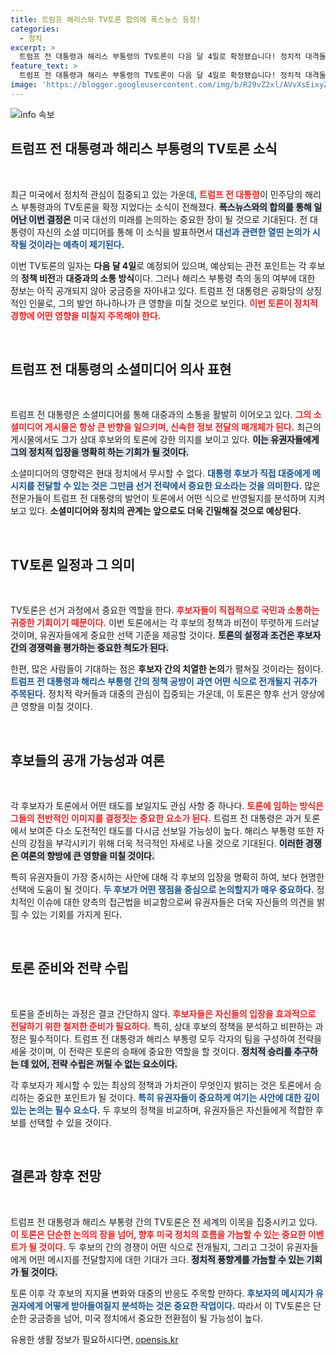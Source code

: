 ```yaml
---
title: 트럼프 해리스와 TV토론 합의에 폭스뉴스 등장!
categories:
  - 정치
excerpt: >
  트럼프 전 대통령과 해리스 부통령의 TV토론이 다음 달 4일로 확정됐습니다! 정치적 대격돌이 예고된 이 사건의 배경과 의미를 살펴봅니다. 클릭해 보세요!
feature_text: >
  트럼프 전 대통령과 해리스 부통령의 TV토론이 다음 달 4일로 확정됐습니다! 정치적 대격돌이 예고된 이 사건의 배경과 의미를 살펴봅니다. 클릭해 보세요!
image: 'https://blogger.googleusercontent.com/img/b/R29vZ2xl/AVvXsEixyZcFfHzMRdzZMjFBmAUKJYCLCGyLL1o632UiGVXcaFdKo_bkvkuCioo0uUKlGfBVcT3P84aROyZIXSBEx3Aw5nCQ3pTgDom1WDC4m8eifvWiAmWEEVb4x6G_l8C0QH225ldMjyaFvpxGEBGNO37VmDTDMHGhJPq73UglMfDca1-0aw/s1600/blogspot.png'
---
```


<p><img src="https://blogger.googleusercontent.com/img/b/R29vZ2xl/AVvXsEixyZcFfHzMRdzZMjFBmAUKJYCLCGyLL1o632UiGVXcaFdKo_bkvkuCioo0uUKlGfBVcT3P84aROyZIXSBEx3Aw5nCQ3pTgDom1WDC4m8eifvWiAmWEEVb4x6G_l8C0QH225ldMjyaFvpxGEBGNO37VmDTDMHGhJPq73UglMfDca1-0aw/s1600/blogspot.png" alt="info 속보" /></p>

<h2 data-ke-size="size26">트럼프 전 대통령과 해리스 부통령의 TV토론 소식</h2>

<p data-ke-size="size16">&nbsp;</p>

<p>최근 미국에서 정치적 관심이 집중되고 있는 가운데, <b><span style="color: #ee2323;">트럼프 전 대통령</span></b>이 민주당의 해리스 부통령과의 TV토론을 확정 지었다는 소식이 전해졌다. <b><span style="background-color: #21538527;">폭스뉴스와의 합의를 통해 일어난 이번 결정은</span></b> 미국 대선의 미래를 논의하는 중요한 장이 될 것으로 기대된다. 전 대통령이 자신의 소셜 미디어를 통해 이 소식을 발표하면서 <b><span style="color: #1a5490;">대선과 관련한 열띤 논의가 시작될 것이라는 예측이 제기된다.</span></b></p>

<p>이번 TV토론의 일자는 <b>다음 달 4일</b>로 예정되어 있으며, 예상되는 관전 포인트는 각 후보의 <b>정책 비전</b>과 <b>대중과의 소통 방식</b>이다. 그러나 해리스 부통령 측의 동의 여부에 대한 정보는 아직 공개되지 않아 궁금증을 자아내고 있다. 트럼프 전 대통령은 공화당의 상징적인 인물로, 그의 발언 하나하나가 큰 영향을 미칠 것으로 보인다. <b><span style="color: #ee2323;">이번 토론이 정치적 경향에 어떤 영향을 미칠지 주목해야 한다.</span></b></p>

<p data-ke-size="size16">&nbsp;</p>

<h2 data-ke-size="size26">트럼프 전 대통령의 소셜미디어 의사 표현</h2>

<p data-ke-size="size16">&nbsp;</p>

<p>트럼프 전 대통령은 소셜미디어를 통해 대중과의 소통을 활발히 이어오고 있다. <b><span style="color: #ee2323;">그의 소셜미디어 게시물은 항상 큰 반향을 일으키며, 신속한 정보 전달의 매개체가 된다.</span></b> 최근의 게시물에서도 그가 상대 후보와의 토론에 강한 의지를 보이고 있다. <b><span style="background-color: #21538527;">이는 유권자들에게 그의 정치적 입장을 명확히 하는 기회가 될 것이다.</span></b></p>

<p>소셜미디어의 영향력은 현대 정치에서 무시할 수 없다. <b><span style="color: #1a5490;">대통령 후보가 직접 대중에게 메시지를 전달할 수 있는 것은 그만큼 선거 전략에서 중요한 요소라는 것을 의미한다.</span></b> 많은 전문가들이 트럼프 전 대통령의 발언이 토론에서 어떤 식으로 반영될지를 분석하며 지켜보고 있다. <b>소셜미디어와 정치의 관계는 앞으로도 더욱 긴밀해질 것으로 예상된다.</b></p>

<p data-ke-size="size16">&nbsp;</p>

<h2 data-ke-size="size26">TV토론 일정과 그 의미</h2>

<p data-ke-size="size16">&nbsp;</p>

<p>TV토론은 선거 과정에서 중요한 역할을 한다. <b><span style="color: #ee2323;">후보자들이 직접적으로 국민과 소통하는 귀중한 기회이기 때문이다.</span></b> 이번 토론에서는 각 후보의 정책과 비전이 뚜렷하게 드러날 것이며, 유권자들에게 중요한 선택 기준을 제공할 것이다. <b><span style="background-color: #21538527;">토론의 설정과 조건은 후보자 간의 경쟁력을 평가하는 중요한 척도가 된다.</span></b></p>

<p>한편, 많은 사람들이 기대하는 점은 <b>후보자 간의 치열한 논의</b>가 펼쳐질 것이라는 점이다. <b><span style="color: #1a5490;">트럼프 전 대통령과 해리스 부통령 간의 정책 공방이 과연 어떤 식으로 전개될지 귀추가 주목된다.</span></b> 정치적 락커들과 대중의 관심이 집중되는 가운데, 이 토론은 향후 선거 양상에 큰 영향을 미칠 것이다.</p>

<p data-ke-size="size16">&nbsp;</p>

<h2 data-ke-size="size26">후보들의 공개 가능성과 여론</h2>

<p data-ke-size="size16">&nbsp;</p>

<p>각 후보자가 토론에서 어떤 태도를 보일지도 관심 사항 중 하나다. <b><span style="color: #ee2323;">토론에 임하는 방식은 그들의 전반적인 이미지를 결정짓는 중요한 요소가 된다.</span></b> 트럼프 전 대통령은 과거 토론에서 보여준 다소 도전적인 태도를 다시금 선보일 가능성이 높다. 해리스 부통령 또한 자신의 강점을 부각시키기 위해 더욱 적극적인 자세로 나올 것으로 기대된다. <b><span style="background-color: #21538527;">이러한 경쟁은 여론의 향방에 큰 영향을 미칠 것이다.</span></b></p>

<p>특히 유권자들이 가장 중시하는 사안에 대해 각 후보의 입장을 명확히 하여, 보다 현명한 선택에 도움이 될 것이다. <b><span style="color: #1a5490;">두 후보가 어떤 쟁점을 중심으로 논의할지가 매우 중요하다.</span></b> 정치적인 이슈에 대한 양측의 접근법을 비교함으로써 유권자들은 더욱 자신들의 의견을 밝힐 수 있는 기회를 가지게 된다.</p>

<p data-ke-size="size16">&nbsp;</p>

<h2 data-ke-size="size26">토론 준비와 전략 수립</h2>

<p data-ke-size="size16">&nbsp;</p>

<p>토론을 준비하는 과정은 결코 간단하지 않다. <b><span style="color: #ee2323;">후보자들은 자신들의 입장을 효과적으로 전달하기 위한 철저한 준비가 필요하다.</span></b> 특히, 상대 후보의 정책을 분석하고 비판하는 과정은 필수적이다. 트럼프 전 대통령과 해리스 부통령 모두 각자의 팀을 구성하여 전략을 세울 것이며, 이 전략은 토론의 승패에 중요한 역할을 할 것이다. <b><span style="background-color: #21538527;">정치적 승리를 추구하는 데 있어, 전략 수립은 꺼릴 수 없는 요소이다.</span></b></p>

<p>각 후보자가 제시할 수 있는 최상의 정책과 가치관이 무엇인지 밝히는 것은 토론에서 승리하는 중요한 포인트가 될 것이다. <b><span style="color: #1a5490;">특히 유권자들이 중요하게 여기는 사안에 대한 깊이 있는 논의는 필수 요소다.</span></b> 두 후보의 정책을 비교하며, 유권자들은 자신들에게 적합한 후보를 선택할 수 있을 것이다.</p>

<p data-ke-size="size16">&nbsp;</p>

<h2 data-ke-size="size26">결론과 향후 전망</h2>

<p data-ke-size="size16">&nbsp;</p>

<p>트럼프 전 대통령과 해리스 부통령 간의 TV토론은 전 세계의 이목을 집중시키고 있다. <b><span style="color: #ee2323;">이 토론은 단순한 논의의 장을 넘어, 향후 미국 정치의 흐름을 가늠할 수 있는 중요한 이벤트가 될 것이다.</span></b> 두 후보의 간의 경쟁이 어떤 식으로 전개될지, 그리고 그것이 유권자들에게 어떤 메시지를 전달할지에 대한 기대가 크다. <b><span style="background-color: #21538527;">정치적 풍향계를 가늠할 수 있는 기회가 될 것이다.</span></b></p>

<p>토론 이후 각 후보의 지지율 변화와 대중의 반응도 주목할 만하다. <b><span style="color: #1a5490;">후보자의 메시지가 유권자에게 어떻게 받아들여질지 분석하는 것은 중요한 작업이다.</span></b> 따라서 이 TV토론은 단순한 궁금증을 넘어, 미국 정치에서 중요한 전환점이 될 가능성이 높다.</p>
유용한 생활 정보가 필요하시다면, <a href="https://opensis.kr" rel="dofollow">opensis.kr</a>


